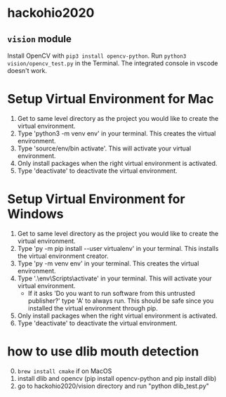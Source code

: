 # hackohio2020

## `vision` module
Install OpenCV with `pip3 install opencv-python`.
Run `python3 vision/opencv_test.py` in the Terminal. The integrated console in vscode doesn't work.

# Setup Virtual Environment for Mac #
1. Get to same level directory as the project you would like to create the virtual environment. 
2. Type 'python3 -m venv env' in your terminal. This creates the virtual environment.
3. Type 'source/env/bin activate'. This will activate your virtual environment.
4. Only install packages when the right virtual environment is activated.
5. Type 'deactivate' to deactivate the virtual environment.

# Setup Virtual Environment for Windows #
1. Get to same level directory as the project you would like to create the virtual environment. 
2. Type 'py -m pip install --user virtualenv' in your terminal. This installs the virtual environment creator.
3. Type 'py -m venv env' in your terminal. This creates the virtual environment.
4. Type '.\env\Scripts\activate' in your terminal. This will activate your virtual environment.
    - If it asks 'Do you want to run software from this untrusted publisher?' type 'A' to always run. This should be safe since you installed the virtual environment through pip.
5. Only install packages when the right virtual environment is activated.
6. Type 'deactivate' to deactivate the virtual environment.

# how to use dlib mouth detection
0. `brew install cmake` if on MacOS
1. install dlib and opencv (pip install opencv-python and pip install dlib)
2. go to hackohio2020/vision directory and run "python dlib_test.py"